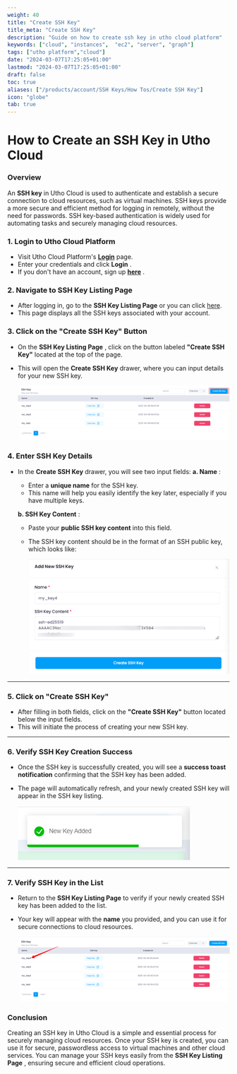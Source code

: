 ```yaml
---
weight: 40
title: "Create SSH Key"
title_meta: "Create SSH Key"
description: "Guide on how to create ssh key in utho cloud platform"
keywords: ["cloud", "instances",  "ec2", "server", "graph"]
tags: ["utho platform","cloud"]
date: "2024-03-07T17:25:05+01:00"
lastmod: "2024-03-07T17:25:05+01:00"
draft: false
toc: true
aliases: ["/products/account/SSH Keys/How Tos/Create SSH Key"]
icon: "globe"
tab: true
---
```


# **How to Create an SSH Key in Utho Cloud**

### **Overview**

An **SSH key** in Utho Cloud is used to authenticate and establish a secure connection to cloud resources, such as virtual machines. SSH keys provide a more secure and efficient method for logging in remotely, without the need for passwords. SSH key-based authentication is widely used for automating tasks and securely managing cloud resources.

### **1. Login to Utho Cloud Platform**

* Visit Utho Cloud Platform's **[ Login](https://console.utho.com/login)** page.
* Enter your credentials and click  **Login** .
* If you don't have an account, sign up  **[here](https://console.utho.com/signup)** .

### **2. Navigate to SSH Key Listing Page**

* After logging in, go to the **SSH Key Listing Page** or you can click [here](https://console.utho.com/ssh "SSH Listing Page").
* This page displays all the SSH keys associated with your account.

### **3. Click on the "Create SSH Key" Button**

* On the  **SSH Key Listing Page** , click on the button labeled **"Create SSH Key"** located at the top of the page.
* This will open the **Create SSH Key** drawer, where you can input details for your new SSH key.

  ![1744087696392](image/index/1744087696392.png)

### **4. Enter SSH Key Details**

* In the **Create SSH Key** drawer, you will see two input fields:
  **a. Name** :

  * Enter a **unique name** for the SSH key.
  * This name will help you easily identify the key later, especially if you have multiple keys.

  **b. SSH Key Content** :

  * Paste your **public SSH key content** into this field.
  * The SSH key content should be in the format of an SSH public key, which looks like:

    ![1744087774820](image/index/1744087774820.png)

---

### **5. Click on "Create SSH Key"**

* After filling in both fields, click on the **"Create SSH Key"** button located below the input fields.
* This will initiate the process of creating your new SSH key.

---

### **6. Verify SSH Key Creation Success**

* Once the SSH key is successfully created, you will see a **success toast notification** confirming that the SSH key has been added.
* The page will automatically refresh, and your newly created SSH key will appear in the SSH key listing.

  ![1744087804599](image/index/1744087804599.png)

---

### **7. Verify SSH Key in the List**

* Return to the **SSH Key Listing Page** to verify if your newly created SSH key has been added to the list.
* Your key will appear with the **name** you provided, and you can use it for secure connections to cloud resources.

  ![1744087828091](image/index/1744087828091.png)

### **Conclusion**

Creating an SSH key in Utho Cloud is a simple and essential process for securely managing cloud resources. Once your SSH key is created, you can use it for secure, passwordless access to virtual machines and other cloud services. You can manage your SSH keys easily from the  **SSH Key Listing Page** , ensuring secure and efficient cloud operations.
